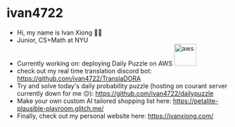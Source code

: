 # ivan4722
- Hi, my name is Ivan Xiong 👋🐸
- Junior, CS+Math at NYU
- Currently working on: deploying Daily Puzzle on AWS <img src="https://cdn.discordapp.com/attachments/599673872408772660/1214968263251984464/Screenshot_2024-03-06_at_11.09.52_AM.png?ex=65fb0a5e&is=65e8955e&hm=b86fa7ad8697225e99bf3ea10a4f6f3f03cd73e00e4c3185b05cdeec0ca4d954&" alt="aws" width="50"/>
- check out my real time translation discord bot: https://github.com/ivan4722/TranslaDORA
- Try and solve today's daily probability puzzle (hosting on courant server currently down for me 😔): https://github.com/ivan4722/dailypuzzle
- Make your own custom AI tailored shopping list here: https://petalite-plausible-playroom.glitch.me/
- Finally, check out my personal website here: https://ivanxiong.com/
